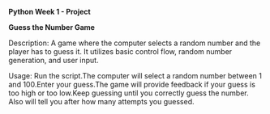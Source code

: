 **Python Week 1 - Project**

**Guess the Number Game**

Description: 
A game where the computer selects a random number and the player has to guess it. It utilizes basic control flow, random number generation, and user input.

Usage:
Run the script.The computer will select a random number between 1 and 100.Enter your guess.The game will provide feedback if your guess is too high or too low.Keep guessing until you correctly guess the number. Also will tell you after how many attempts you guessed.
